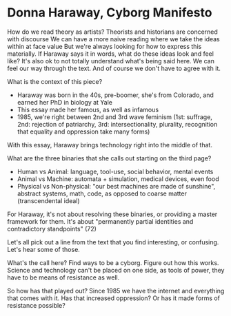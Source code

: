 # Donna Haraway, Cyborg Manifesto

How do we read theory as artists?
Theorists and historians are concerned with discourse
We can have a more naive reading where we take the ideas within at face value
But we're always looking for how to express this materially. If Haraway says it in words, what do these ideas look and feel like?
It's also ok to not totally understand what's being said here. We can feel our way through the text. And of course we don't have to agree with it.

What is the context of this piece?
- Haraway was born in the 40s, pre-boomer, she's from Colorado, and earned her PhD in biology at Yale
- This essay made her famous, as well as infamous
- 1985, we're right between 2nd and 3rd wave feminism (1st: suffrage, 2nd: rejection of patriarchy, 3rd: intersectionality, plurality, recognition that equality and oppression take many forms)

With this essay, Haraway brings technology right into the middle of that.

What are the three binaries that she calls out starting on the third page?
- Human vs Animal: language, tool-use, social behavior, mental events
- Animal vs Machine: automata + simulation, medical devices, even food
- Physical vs Non-physical: "our best machines are made of sunshine", abstract systems, math, code, as opposed to coarse matter (transcendental ideal)

For Haraway, it's not about resolving these binaries, or providing a master framework for them. It's about "permanently partial identities and contradictory standpoints" (72)

Let's all pick out a line from the text that you find interesting, or confusing. Let's hear some of those.

What's the call here? Find ways to be a cyborg. Figure out how this works. Science and technology can't be placed on one side, as tools of power, they have to be means of resistance as well.

So how has that played out? Since 1985 we have the internet and everything that comes with it. Has that increased oppression? Or has it made forms of resistance possible?

